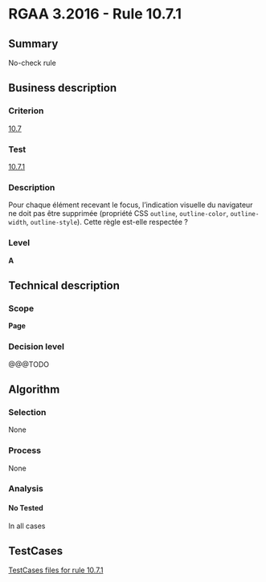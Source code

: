 # RGAA 3.2016 - Rule 10.7.1

## Summary
No-check rule


## Business description

### Criterion
[10.7](http://references.modernisation.gouv.fr/rgaa-accessibilite/criteres.html#crit-10-7)

### Test
[10.7.1](http://references.modernisation.gouv.fr/rgaa-accessibilite/criteres.html#test-10-7-1)

### Description
<div lang="fr">Pour chaque &#xE9;l&#xE9;ment recevant le focus, l&#x2019;indication visuelle du navigateur ne doit pas &#xEA;tre supprim&#xE9;e (propri&#xE9;t&#xE9; CSS <code lang="en">outline</code>, <code lang="en">outline-color</code>, <code lang="en">outline-width</code>, <code lang="en">outline-style</code>). Cette r&#xE8;gle est-elle respect&#xE9;e&nbsp;?</div>

### Level
**A**


## Technical description

### Scope
**Page**

### Decision level
@@@TODO


## Algorithm

### Selection
None

### Process
None

### Analysis

#### No Tested
In all cases


##  TestCases

[TestCases files for rule 10.7.1](https://github.com/Asqatasun/Asqatasun/tree/develop/rules/rules-rgaa3.2016/src/test/resources/testcases/rgaa32016/Rgaa32016Rule100701/)


